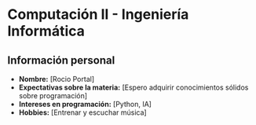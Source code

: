 # Computación II - Ingeniería Informática

## Información personal
- **Nombre:** [Rocio Portal]
- **Expectativas sobre la materia:** [Espero adquirir conocimientos sólidos sobre programación]
- **Intereses en programación:** [Python, IA]
- **Hobbies:** [Entrenar y escuchar música]

